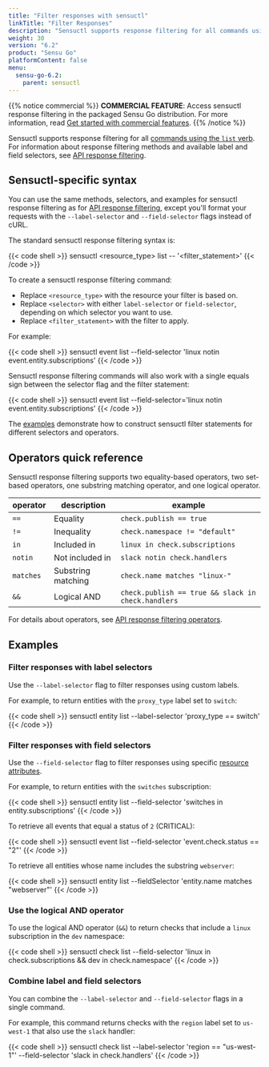 ```yaml
---
title: "Filter responses with sensuctl"
linkTitle: "Filter Responses"
description: "Sensuctl supports response filtering for all commands using the list verb. Read this reference doc to learn about filtering responses with sensuctl."
weight: 30
version: "6.2"
product: "Sensu Go"
platformContent: false 
menu:
  sensu-go-6.2:
    parent: sensuctl
---
```


{{% notice commercial %}}
**COMMERCIAL FEATURE**: Access sensuctl response filtering in the packaged Sensu Go distribution.
For more information, read [Get started with commercial features](../../commercial/).
{{% /notice %}}

Sensuctl supports response filtering for all [commands using the `list` verb][1].
For information about response filtering methods and available label and field selectors, see [API response filtering][2].

## Sensuctl-specific syntax

You can use the same methods, selectors, and examples for sensuctl response filtering as for [API response filtering][2], except you'll format your requests with the `--label-selector` and `--field-selector` flags instead of cURL.

The standard sensuctl response filtering syntax is:

{{< code shell >}}
sensuctl <resource_type> list --<selector> '<filter_statement>'
{{< /code >}}

To create a sensuctl response filtering command:

- Replace `<resource_type>` with the resource your filter is based on.
- Replace `<selector>` with either `label-selector` or `field-selector`, depending on which selector you want to use.
- Replace `<filter_statement>` with the filter to apply.

For example:

{{< code shell >}}
sensuctl event list --field-selector 'linux notin event.entity.subscriptions'
{{< /code >}}

Sensuctl response filtering commands will also work with a single equals sign between the selector flag and the filter statement:

{{< code shell >}}
sensuctl event list --field-selector='linux notin event.entity.subscriptions'
{{< /code >}}

The [examples][6] demonstrate how to construct sensuctl filter statements for different selectors and operators.

## Operators quick reference

Sensuctl response filtering supports two equality-based operators, two set-based operators, one substring matching operator, and one logical operator.

| operator  | description        | example                |
| --------- | ------------------ | ---------------------- |
| `==`      | Equality           | `check.publish == true`
| `!=`      | Inequality         | `check.namespace != "default"`
| `in`      | Included in        | `linux in check.subscriptions`
| `notin`   | Not included in    | `slack notin check.handlers`
| `matches` | Substring matching | `check.name matches "linux-"`
| `&&`      | Logical AND        | `check.publish == true && slack in check.handlers`

For details about operators, see [API response filtering operators][5].

## Examples

### Filter responses with label selectors

Use the `--label-selector` flag to filter responses using custom labels.

For example, to return entities with the `proxy_type` label set to `switch`:

{{< code shell >}}
sensuctl entity list --label-selector 'proxy_type == switch'
{{< /code >}}

### Filter responses with field selectors

Use the `--field-selector` flag to filter responses using specific [resource attributes][3].

For example, to return entities with the `switches` subscription:

{{< code shell >}}
sensuctl entity list --field-selector 'switches in entity.subscriptions'
{{< /code >}}

To retrieve all events that equal a status of `2` (CRITICAL):

{{< code shell >}}
sensuctl event list --field-selector 'event.check.status == "2"'
{{< /code >}}

To retrieve all entities whose name includes the substring `webserver`:

{{< code shell >}}
sensuctl entity list --fieldSelector 'entity.name matches "webserver"'
{{< /code >}}

### Use the logical AND operator

To use the logical AND operator (`&&`) to return checks that include a `linux` subscription in the `dev` namespace:

{{< code shell >}}
sensuctl check list --field-selector 'linux in check.subscriptions && dev in check.namespace'
{{< /code >}}

### Combine label and field selectors

You can combine the `--label-selector` and `--field-selector` flags in a single command.

For example, this command returns checks with the `region` label set to `us-west-1` that also use the `slack` handler:

{{< code shell >}}
sensuctl check list --label-selector 'region == "us-west-1"' --field-selector 'slack in check.handlers'
{{< /code >}}


[1]: ../create-manage-resources/#subcommands
[2]: ../../api#response-filtering
[3]: ../../api#field-selector
[5]: ../../api/#operators
[6]: #examples
